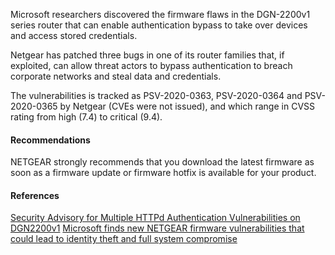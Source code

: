 Microsoft researchers discovered the firmware flaws in the DGN-2200v1 series router that can enable authentication bypass to take over devices and access stored credentials.

Netgear has patched three bugs in one of its router families that, if exploited, can allow threat actors to bypass authentication to breach corporate networks and steal data and credentials.

The vulnerabilities is tracked as PSV-2020-0363, PSV-2020-0364 and PSV-2020-0365 by Netgear (CVEs were not issued), and which range in CVSS rating from high (7.4) to critical (9.4).

#### Recommendations

NETGEAR strongly recommends that you download the latest firmware as soon as a firmware update or firmware hotfix is available for your product.

#### References

[Security Advisory for Multiple HTTPd Authentication Vulnerabilities on DGN2200v1](https://kb.netgear.com/000062646/Security-Advisory-for-Multiple-HTTPd-Authentication-Vulnerabilities-on-DGN2200v1)
[Microsoft finds new NETGEAR firmware vulnerabilities that could lead to identity theft and full system compromise](https://www.microsoft.com/security/blog/2021/06/30/microsoft-finds-new-netgear-firmware-vulnerabilities-that-could-lead-to-identity-theft-and-full-system-compromise/9)
